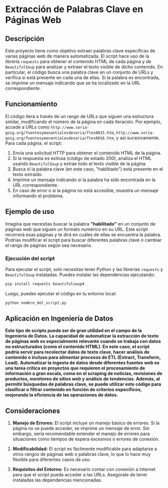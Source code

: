 # Extracción de Palabras Clave en Páginas Web

## Descripción

Este proyecto tiene como objetivo extraer palabras clave específicas de varias páginas web de manera automatizada. El script hace uso de la librería `requests` para obtener el contenido HTML de cada página y de `BeautifulSoup` para analizar y extraer el texto visible de dicho contenido. En particular, el código busca una palabra clave en un conjunto de URLs y verifica si está presente en cada una de ellas. Si la palabra es encontrada, se imprime un mensaje indicando que se ha localizado en la URL correspondiente.

## Funcionamiento

El código itera a través de un rango de URLs que siguen una estructura similar, modificando el número de la página en cada iteración. Por ejemplo, accede a URLs como `http://www.soria-goig.org/fuentesymanantialesdesoria/ftes0015.htm`, `http://www.soria-goig.org/fuentesymanantialesdesoria/ftes0016.htm`, y así sucesivamente. Para cada página, el script:

1. Envía una solicitud HTTP para obtener el contenido HTML de la página.
2. Si la respuesta es exitosa (código de estado 200), analiza el HTML usando `BeautifulSoup` y extrae todo el texto visible de la página.
3. Busca si la palabra clave (en este caso, "habilitado") está presente en el texto extraído.
4. Imprime un mensaje indicando si la palabra ha sido encontrada en la URL correspondiente.
5. En caso de error o si la página no está accesible, muestra un mensaje informando el problema.

## Ejemplo de uso

Imagina que necesitas buscar la palabra **"habilitado"** en un conjunto de páginas web que siguen un formato numérico en su URL. Este script recorrerá esas páginas y te dirá en cuáles de ellas se encuentra la palabra. Podrías modificar el script para buscar diferentes palabras clave o cambiar el rango de páginas según sea necesario.

### Ejecución del script

Para ejecutar el script, solo necesitas tener Python y las librerías `requests` y `BeautifulSoup` instaladas. Puedes instalar las dependencias ejecutando:

```bash
pip install requests beautifulsoup4
```

Luego, puedes ejecutar el código en tu entorno local:

```bash
python nombre_del_script.py
```

## **Aplicación en Ingeniería de Datos**

**Este tipo de scripts puede ser de gran utilidad en el campo de la Ingeniería de Datos. La capacidad de automatizar la extracción de texto de páginas web es especialmente relevante cuando se trabaja con datos no estructurados (como el contenido HTML). En este caso, el script podría servir para recolectar datos de texto clave, hacer análisis de contenido o incluso para alimentar procesos de ETL (Extract, Transform, Load). Automatizar la ingesta de datos desde diferentes fuentes web es una tarea crítica en proyectos que requieren el procesamiento de información a gran escala, como en el scraping de noticias, revisiones de productos, monitoreo de sitios web y análisis de tendencias. Además, al permitir búsquedas de palabras clave, se puede utilizar este código para clasificar o filtrar contenido en función de criterios específicos, mejorando la eficiencia de las operaciones de datos.**

## Consideraciones

1. **Manejo de Errores:** El script incluye un manejo básico de errores. Si la página no se puede acceder, se imprime un mensaje de error. Sin embargo, sería recomendable extender el manejo de errores para situaciones como tiempos de espera excesivos o errores de conexión.
   
2. **Modificabilidad:** El script es fácilmente modificable para adaptarse a otros rangos de páginas web o palabras clave, lo que lo hace muy flexible para diferentes casos de uso.

3. **Requisitos del Entorno:** Es necesario contar con conexión a Internet para que el script pueda acceder a las URLs. Asegúrate de tener instaladas las dependencias mencionadas.

